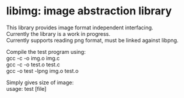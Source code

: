 # libimg: image abstraction library

This library provides image format independent interfacing.  
Currently the library is a work in progress.  
Currently supports reading png format, must be linked against libpng.  

Compile the test program using:  
    gcc -c -o img.o img.c  
    gcc -c -o test.o test.c  
    gcc -o test -lpng img.o test.o  

Simply gives size of image:  
    usage: test [file]  
